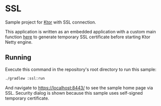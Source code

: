 # SSL

Sample project for [Ktor](http://ktor.io) with SSL connection.

This application is written as an embedded application with a custom main function 
[here](src/Main.kt) to generate temporary SSL certificate before starting Ktor Netty engine.  

## Running

Execute this command in the repository's root directory to run this sample:

```bash
./gradlew :ssl:run
```
 
And navigate to [https://localhost:8443/](https://localhost:8443/) to see the sample home page via SSL. 
Security dialog is shown because this sample uses self-signed temporary certificate.
  
